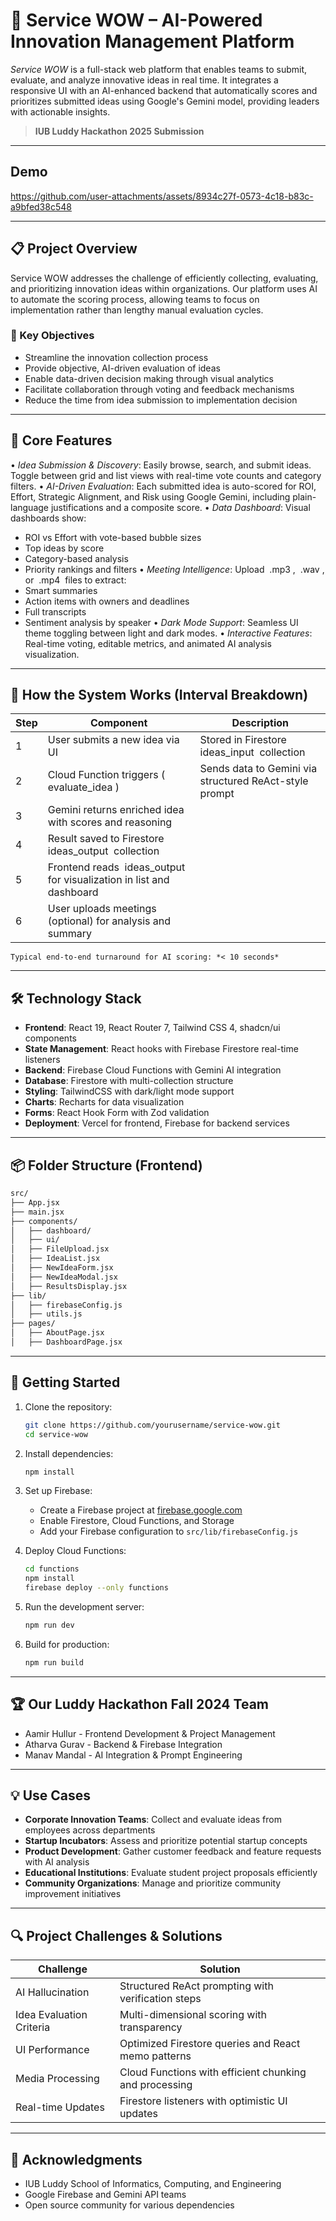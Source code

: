 # 🚀 Service WOW – AI-Powered Innovation Management Platform

*Service WOW* is a full-stack web platform that enables teams to submit, evaluate, and analyze innovative ideas in real time. It integrates a responsive UI with an AI-enhanced backend that automatically scores and prioritizes submitted ideas using Google's Gemini model, providing leaders with actionable insights.

> **IUB Luddy Hackathon 2025 Submission**

---
## Demo

https://github.com/user-attachments/assets/8934c27f-0573-4c18-b83c-a9bfed38c548

---

## 📋 Project Overview

Service WOW addresses the challenge of efficiently collecting, evaluating, and prioritizing innovation ideas within organizations. Our platform uses AI to automate the scoring process, allowing teams to focus on implementation rather than lengthy manual evaluation cycles.

### 🎯 Key Objectives

- Streamline the innovation collection process
- Provide objective, AI-driven evaluation of ideas
- Enable data-driven decision making through visual analytics
- Facilitate collaboration through voting and feedback mechanisms
- Reduce the time from idea submission to implementation decision

---

## 🧠 Core Features

•⁠  ⁠*Idea Submission & Discovery*: Easily browse, search, and submit ideas. Toggle between grid and list views with real-time vote counts and category filters.
•⁠  ⁠*AI-Driven Evaluation*: Each submitted idea is auto-scored for ROI, Effort, Strategic Alignment, and Risk using Google Gemini, including plain-language justifications and a composite score.
•⁠  ⁠*Data Dashboard*: Visual dashboards show:
  - ROI vs Effort with vote-based bubble sizes
  - Top ideas by score
  - Category-based analysis
  - Priority rankings and filters
•⁠  ⁠*Meeting Intelligence*: Upload ⁠ .mp3 ⁠, ⁠ .wav ⁠, or ⁠ .mp4 ⁠ files to extract:
  - Smart summaries
  - Action items with owners and deadlines
  - Full transcripts
  - Sentiment analysis by speaker
•⁠  ⁠*Dark Mode Support*: Seamless UI theme toggling between light and dark modes.
•⁠  ⁠*Interactive Features*: Real-time voting, editable metrics, and animated AI analysis visualization.

---

## 🔁 How the System Works (Interval Breakdown)

| Step | Component | Description |
|------|-----------|-------------|
| 1 | User submits a new idea via UI | Stored in Firestore ⁠ ideas_input ⁠ collection |
| 2 | Cloud Function triggers (⁠ evaluate_idea ⁠) | Sends data to Gemini via structured ReAct-style prompt |
| 3 | Gemini returns enriched idea with scores and reasoning |
| 4 | Result saved to Firestore ⁠ ideas_output ⁠ collection |
| 5 | Frontend reads ⁠ ideas_output ⁠ for visualization in list and dashboard |
| 6 | User uploads meetings (optional) for analysis and summary |

    ⁠Typical end-to-end turnaround for AI scoring: *< 10 seconds*

---

## 🛠️ Technology Stack

- **Frontend**: React 19, React Router 7, Tailwind CSS 4, shadcn/ui components
- **State Management**: React hooks with Firebase Firestore real-time listeners
- **Backend**: Firebase Cloud Functions with Gemini AI integration
- **Database**: Firestore with multi-collection structure
- **Styling**: TailwindCSS with dark/light mode support
- **Charts**: Recharts for data visualization
- **Forms**: React Hook Form with Zod validation
- **Deployment**: Vercel for frontend, Firebase for backend services

---

## 📦 Folder Structure (Frontend)

```bash
src/
├── App.jsx               
├── main.jsx              
├── components/
│   ├── dashboard/        
│   ├── ui/               
│   ├── FileUpload.jsx    
│   ├── IdeaList.jsx      
│   ├── NewIdeaForm.jsx   
│   ├── NewIdeaModal.jsx  
│   ├── ResultsDisplay.jsx 
├── lib/
│   ├── firebaseConfig.js 
│   ├── utils.js          
├── pages/
│   ├── AboutPage.jsx     
│   ├── DashboardPage.jsx 
```

---

## 🚀 Getting Started

1. Clone the repository:
   ```bash
   git clone https://github.com/yourusername/service-wow.git
   cd service-wow
   ```

2. Install dependencies:
   ```bash
   npm install
   ```

3. Set up Firebase:
   - Create a Firebase project at [firebase.google.com](https://firebase.google.com)
   - Enable Firestore, Cloud Functions, and Storage
   - Add your Firebase configuration to `src/lib/firebaseConfig.js`

4. Deploy Cloud Functions:
   ```bash
   cd functions
   npm install
   firebase deploy --only functions
   ```

5. Run the development server:
   ```bash
   npm run dev
   ```

6. Build for production:
   ```bash
   npm run build
   ```

---

## 🏆 Our Luddy Hackathon Fall 2024 Team

- Aamir Hullur - Frontend Development & Project Management
- Atharva Gurav - Backend & Firebase Integration
- Manav Mandal - AI Integration & Prompt Engineering

---

## 💡 Use Cases

- **Corporate Innovation Teams**: Collect and evaluate ideas from employees across departments
- **Startup Incubators**: Assess and prioritize potential startup concepts
- **Product Development**: Gather customer feedback and feature requests with AI analysis
- **Educational Institutions**: Evaluate student project proposals efficiently
- **Community Organizations**: Manage and prioritize community improvement initiatives

---

## 🔍 Project Challenges & Solutions

| Challenge | Solution |
|-----------|----------|
| AI Hallucination | Structured ReAct prompting with verification steps |
| Idea Evaluation Criteria | Multi-dimensional scoring with transparency |
| UI Performance | Optimized Firestore queries and React memo patterns |
| Media Processing | Cloud Functions with efficient chunking and processing |
| Real-time Updates | Firestore listeners with optimistic UI updates |

---

## 🙏 Acknowledgments

- IUB Luddy School of Informatics, Computing, and Engineering
- Google Firebase and Gemini API teams
- Open source community for various dependencies
